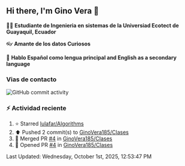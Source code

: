 ## Hi there, I'm Gino Vera 👋

:student: **Estudiante de Ingenieria en sistemas de la Universiad Ecotect de Guayaquil, Ecuador**

:eyeglasses: **Amante de los datos Curiosos**

:book: **Hablo Español como lengua principal and English as a secondary language**

### Vias de contacto

![GitHub commit activity](https://img.shields.io/github/commit-activity/m/GinoVera185/GinoVera185)

### :zap: Actividad reciente
<!--RECENT_ACTIVITY:start-->
1. ⭐ Starred [lulafar/Algorithms](https://github.com/lulafar/Algorithms)<br>
2. ⬆️ Pushed 2 commit(s) to [GinoVera185/Clases](https://github.com/GinoVera185/Clases)<br>
3. 🎉 Merged PR [#4](https://github.com/GinoVera185/Clases/pull/4) in [GinoVera185/Clases](https://github.com/GinoVera185/Clases)<br>
4. 💪 Opened PR [#4](https://github.com/GinoVera185/Clases/pull/4) in [GinoVera185/Clases](https://github.com/GinoVera185/Clases)<br>
<!--RECENT_ACTIVITY:end-->
<!--RECENT_ACTIVITY:last_update-->
Last Updated: Wednesday, October 1st, 2025, 12:53:47 PM
<!--RECENT_ACTIVITY:last_update_end-->
